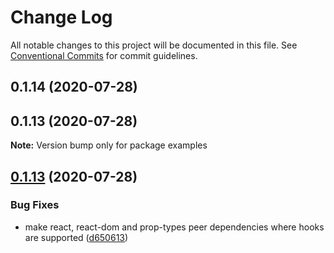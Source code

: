 # Change Log

All notable changes to this project will be documented in this file.
See [Conventional Commits](https://conventionalcommits.org) for commit guidelines.

## 0.1.14 (2020-07-28)



## 0.1.13 (2020-07-28)

**Note:** Version bump only for package examples





## [0.1.13](https://github.com/brettinternet/react-cooked-bread/compare/v0.1.12...v0.1.13) (2020-07-28)

### Bug Fixes

- make react, react-dom and prop-types peer dependencies where hooks are supported ([d650613](https://github.com/brettinternet/react-cooked-bread/commit/d650613138eff0dff7662ed262a7aa8bc0c6c10c))
